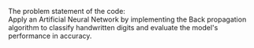 The problem statement of the code:    	 
Apply an Artificial Neural Network by implementing the Back propagation algorithm to classify handwritten digits and evaluate the model's performance in accuracy.
